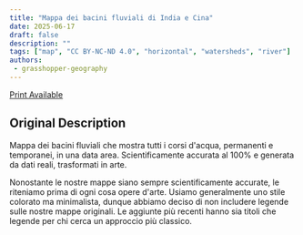 ```yaml
---
title: "Mappa dei bacini fluviali di India e Cina"
date: 2025-06-17
draft: false
description: ""
tags: ["map", "CC BY-NC-ND 4.0", "horizontal", "watersheds", "river"]
authors:
 - grasshopper-geography
---
```


[Print Available](https://www.grasshoppergeography.com/products/river-basin-map-of-india-and-china-with-black-background-fine-art-print)

## Original Description

Mappa dei bacini fluviali che mostra tutti i corsi d'acqua, permanenti e temporanei, in una data area. Scientificamente accurata al 100% e generata da dati reali, trasformati in arte.

Nonostante le nostre mappe siano sempre scientificamente accurate, le riteniamo prima di ogni cosa opere d'arte. Usiamo generalmente uno stile colorato ma minimalista, dunque abbiamo deciso di non includere legende sulle nostre mappe originali. Le aggiunte più recenti hanno sia titoli che legende per chi cerca un approccio più classico.
